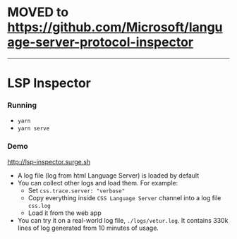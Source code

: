 # MOVED to https://github.com/Microsoft/language-server-protocol-inspector

---

# LSP Inspector

### Running

- `yarn`
- `yarn serve`

### Demo

http://lsp-inspector.surge.sh

- A log file (log from html Language Server) is loaded by default
- You can collect other logs and load them. For example:
  - Set `css.trace.server: "verbose"`
  - Copy everything inside `CSS Language Server` channel into a log file `css.log`
  - Load it from the web app
- You can try it on a real-world log file, `./logs/vetur.log`. It contains 330k lines of log generated from 10 minutes of usage.
